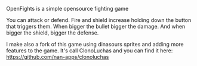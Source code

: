 OpenFights is a simple opensource fighting game

You can attack or defend. Fire and shield increase holding down the button that triggers them.
When bigger the bullet bigger the damage. And when bigger the shield, bigger the defense.

I make also a fork of this game using dinasours sprites and adding more features to the game.
It's call ClonoLuchas and you can find it here: https://github.com/nan-apps/clonoluchas
